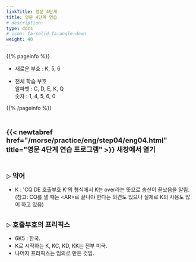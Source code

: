 ```yaml
---
linkTitle: 영문 4단계
title: 영문 4단계 연습
# description: 
type: docs
# icon: fa-solid fa-angle-down
weight: 40
---
```


{{% pageinfo %}}

* 새로운 부호 : K, 5, 6

* 전체 학습 부호<br>
알파벳 : C, D, E, K, Q<br>
숫자 : 1, 4, 5, 6, 0<br>

{{% /pageinfo %}}

<br>

<b><span style="font-size:130%">{{< newtabref href="/morse/practice/eng/step04/eng04.html" title="영문 4단계 연습 프로그램" >}} 새창에서 열기</span></b>

<br>

▷ <b><span style="font-size:130%">약어</span></b>
- K : 'CQ DE 호출부호 K'의 형식에서 K는 over라는 뜻으로 송신이 끝났음을 알림.<br>
  (참고: CQ를 낼 때는 &lt;AR&gt;로 끝나야 한다는 의견도 있으나 실제로 K의 사용도 많이 하고 있음)
<br><br>

▷ <b><span style="font-size:130%">호출부호의 프리픽스</span></b>
- 6K5 : 한국.
- K로 시작하는 K, KC, KD, KK는 전부 미국.
- 나머지 프리픽스는 임의로 만든 것임.
